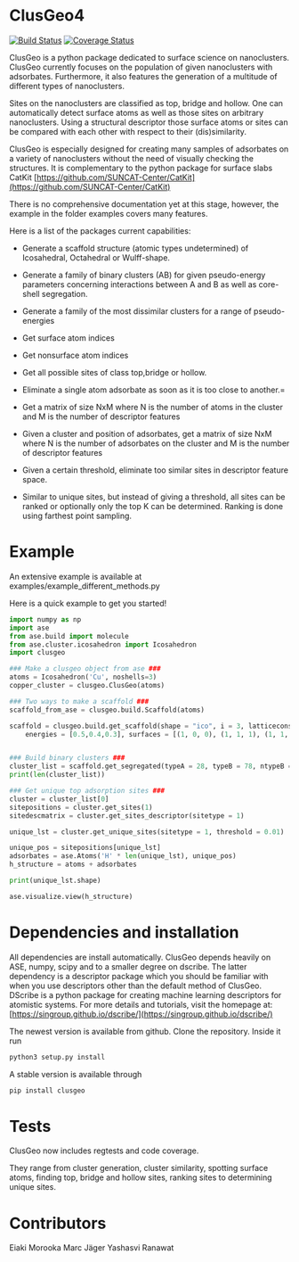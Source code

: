 # ClusGeo4

[![Build Status](https://travis-ci.org/SINGROUP/ClusGeo3.0.svg?branch=master)](https://travis-ci.org/SINGROUP/ClusGeo3.0)
[![Coverage Status](https://coveralls.io/repos/github/SINGROUP/ClusGeo3.0/badge.svg?branch=master)](https://coveralls.io/github/SINGROUP/ClusGeo3.0?branch=master)


ClusGeo is a python package dedicated to surface science on nanoclusters. ClusGeo currently focuses on the population of given nanoclusters with adsorbates. Furthermore, it also features the generation of a multitude of different types of nanoclusters.

Sites on the nanoclusters are classified as top, bridge and hollow. One can automatically detect surface atoms as well as those sites on arbitrary nanoclusters. Using a structural descriptor those surface atoms or sites can be compared with each other with respect to their (dis)similarity.

ClusGeo is especially designed for creating many samples of adsorbates on a variety of nanoclusters without the need of visually checking the structures. It is complementary to the python package for surface slabs CatKit [https://github.com/SUNCAT-Center/CatKit](https://github.com/SUNCAT-Center/CatKit)


There is no comprehensive documentation yet at this stage, however, the example in the folder examples covers many features. 

Here is a list of the packages current capabilities:
- Generate a scaffold structure (atomic types undetermined) of Icosahedral, Octahedral or Wulff-shape.
- Generate a family of binary clusters (AB) for given pseudo-energy parameters concerning interactions between A and B as well as core-shell segregation.
- Generate a family of the most dissimilar clusters for a range of pseudo-energies
- Get surface atom indices
- Get nonsurface atom indices
- Get all possible sites of class top,bridge or hollow.

- Eliminate a single atom adsorbate as soon as it is too close to another.=

- Get a matrix of size NxM where N is the number of atoms in the cluster and M is the number of descriptor features

- Given a cluster and position of adsorbates, get a matrix of size NxM where N is the number of adsorbates on the cluster and M is the number of descriptor features

- Given a certain threshold, eliminate too similar sites in descriptor feature space.
- Similar to unique sites, but instead of giving a threshold, all sites can be ranked or optionally only the top K can be determined. Ranking is done using farthest point sampling.


# Example

An extensive example is available at examples/example_different_methods.py

Here is a quick example to get you started!
```python
import numpy as np
import ase
from ase.build import molecule
from ase.cluster.icosahedron import Icosahedron
import clusgeo

### Make a clusgeo object from ase ###
atoms = Icosahedron('Cu', noshells=3)
copper_cluster = clusgeo.ClusGeo(atoms)

### Two ways to make a scaffold ###
scaffold_from_ase = clusgeo.build.Scaffold(atoms)

scaffold = clusgeo.build.get_scaffold(shape = "ico", i = 3, latticeconstant = 3.0,
    energies = [0.5,0.4,0.3], surfaces = [(1, 0, 0), (1, 1, 1), (1, 1, 0)])


### Build binary clusters ###
cluster_list = scaffold.get_segregated(typeA = 28, typeB = 78, ntypeB = 13, n_clus = 2)
print(len(cluster_list))

### Get unique top adsorption sites ###
cluster = cluster_list[0]
sitepositions = cluster.get_sites(1)
sitedescmatrix = cluster.get_sites_descriptor(sitetype = 1)

unique_lst = cluster.get_unique_sites(sitetype = 1, threshold = 0.01)

unique_pos = sitepositions[unique_lst]
adsorbates = ase.Atoms('H' * len(unique_lst), unique_pos)
h_structure = atoms + adsorbates

print(unique_lst.shape)

ase.visualize.view(h_structure)
```

# Dependencies and installation

All dependencies are install automatically. ClusGeo depends heavily on ASE, numpy, scipy and to a smaller degree on dscribe. The latter dependency is a descriptor package which you should be familiar with when you use descriptors other than the default method of ClusGeo. DScribe is a python package for creating machine learning descriptors for atomistic systems. For more details and tutorials, visit the homepage at:
[https://singroup.github.io/dscribe/](https://singroup.github.io/dscribe/)



The newest version is available from github.
Clone the repository. Inside it run 
```sh
python3 setup.py install
```

A stable version is available through 
```sh
pip install clusgeo
```


# Tests

ClusGeo now includes regtests and code coverage. 

They range from cluster generation, cluster similarity, spotting surface atoms, finding top, bridge and hollow sites, ranking sites to determining unique sites.


# Contributors

Eiaki Morooka
Marc Jäger
Yashasvi Ranawat
